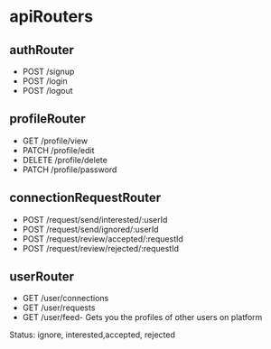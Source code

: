# apiRouters

## authRouter

- POST /signup
- POST /login
- POST /logout

## profileRouter

- GET /profile/view
- PATCH /profile/edit
- DELETE /profile/delete
- PATCH /profile/password

## connectionRequestRouter

- POST /request/send/interested/:userId 
- POST /request/send/ignored/:userId
- POST /request/review/accepted/:requestId
- POST /request/review/rejected/:requestId

## userRouter

- GET /user/connections
- GET /user/requests
- GET /user/feed- Gets you the profiles of other users on platform

Status: ignore, interested,accepted, rejected
